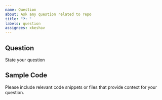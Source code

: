 ```yaml
---
name: Question
about: Ask any question related to repo
title: "❓: "
labels: question
assignees: xkeshav
---
```


## Question

State your question

## Sample Code

Please include relevant code snippets or files that provide context for your question.
